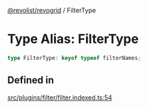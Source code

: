 [@revolist/revogrid](README.md) / FilterType

# Type Alias: FilterType

```ts
type FilterType: keyof typeof filterNames;
```

## Defined in

[src/plugins/filter/filter.indexed.ts:54](https://github.com/revolist/revogrid/blob/8958a60bd3054871bb3d1706c4eb92c83a8c6b6c/src/plugins/filter/filter.indexed.ts#L54)
